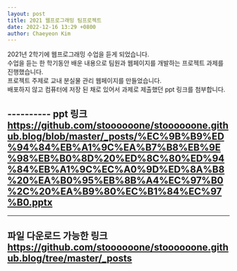 ```yaml
--- 
layout: post
title: 2021 웹프로그래밍 팀프로젝트
date: 2022-12-16 13:29 +0800
author: Chaeyeon Kim
---
```


2021년 2학기에 웹프로그래밍 수업을 듣게 되었습니다.  
수업을 듣는 한 학기동안 배운 내용으로 팀원과 웹페이지를 개발하는 프로젝트 과제를 진행했습니다.  
프로젝트 주제로 교내 분실물 관리 웹페이지를 만들었습니다.  
배포하지 않고 컴퓨터에 저장 된 채로 있어서 과제로 제출했던 ppt 링크를 첨부합니다.    

----------  ppt 링크  
https://github.com/stoooooone/stoooooone.github.blog/blob/master/_posts/%EC%9B%B9%ED%94%84%EB%A1%9C%EA%B7%B8%EB%9E%98%EB%B0%8D%20%ED%8C%80%ED%94%84%EB%A1%9C%EC%A0%9D%ED%8A%B8%20%EA%B0%95%EB%8B%A4%EC%97%B0%2C%20%EA%B9%80%EC%B1%84%EC%97%B0.pptx
--------------  

--------------  
파일 다운로드 가능한 링크  
https://github.com/stoooooone/stoooooone.github.blog/tree/master/_posts
--------------
